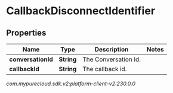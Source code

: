 # CallbackDisconnectIdentifier


## Properties

| Name | Type | Description | Notes |
| ------------ | ------------- | ------------- | ------------- |
| **conversationId** | **String** | The Conversation Id. |  |
| **callbackId** | **String** | The callback id. |  |




_com.mypurecloud.sdk.v2:platform-client-v2:230.0.0_
